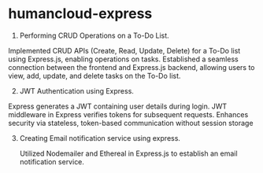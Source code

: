 # humancloud-express
1. Performing CRUD Operations on a To-Do List.

  Implemented CRUD APIs (Create, Read, Update, Delete) for a To-Do list using Express.js, enabling operations on tasks.
  Established a seamless connection between the frontend and Express.js backend, allowing users to view, add, update, and delete tasks on the To-Do list.

2. JWT Authentication using Express.

  Express generates a JWT containing user details during login.
  JWT middleware in Express verifies tokens for subsequent requests.
  Enhances security via stateless, token-based communication without session storage

3. Creating Email notification service using express.

   Utilized Nodemailer and Ethereal in Express.js to establish an email notification service.

